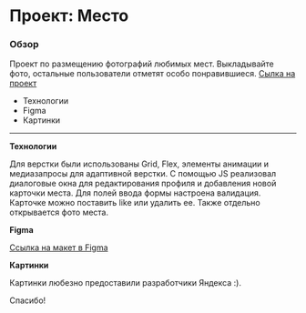 # Проект: Место

### Обзор

Проект по размещению фотографий любимых мест.
Выкладывайте фото, остальные пользователи отметят особо понравившиеся.
[Сылка на проект](https://maxiair1.github.io/mesto/)

* Технологии
* Figma
* Картинки
***
**Технологии**

Для верстки были использованы Grid, Flex, элементы анимации и медиазапросы для адаптивной верстки. С помощью JS реализовал диалоговые окна для редактирования профиля и добавления новой карточки места.
Для полей ввода формы настроена валидация.
Карточке можно поставить like или удалить ее. Также отдельно открывается фото места.

**Figma**

[Ссылка на макет в Figma](https://www.figma.com/file/2cn9N9jSkmxD84oJik7xL7/JavaScript.-Sprint-4?node-id=0%3A1)

**Картинки**

Картинки любезно предоставили разработчики Яндекса :).

Спасибо!
